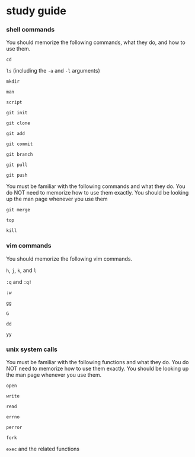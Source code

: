 # study guide

### shell commands 

You should memorize the following commands, what they do, and how to use them.

`cd`

`ls` (including the `-a` and `-l` arguments)

`mkdir`

`man`

`script`

`git init`

`git clone`

`git add`

`git commit`

`git branch`

`git pull`

`git push`

You must be familiar with the following commands and what they do.  You do NOT need to memorize how to use them exactly.  You should be looking up the man page whenever you use them

`git merge`

`top`

`kill`

### vim commands 

You should memorize the following vim commands.

`h`, `j`, `k`, and `l`

`:q` and `:q!`

`:w`

`gg`

`G`

`dd`

`yy`

### unix system calls

You must be familiar with the following functions and what they do.  You do NOT need to memorize how to use them exactly.  You should be looking up the man page whenever you use them.

`open`

`write`

`read`

`errno`

`perror`

`fork`

`exec` and the related functions


